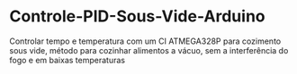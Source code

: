# Controle-PID-Sous-Vide-Arduino
Controlar tempo e temperatura com um CI ATMEGA328P para cozimento sous vide, método para cozinhar alimentos a vácuo, sem a interferência do fogo e em baixas temperaturas
